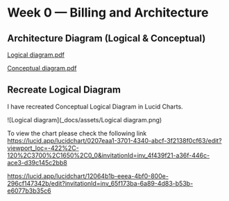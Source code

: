# Week 0 — Billing and Architecture

## Architecture Diagram (Logical & Conceptual)
[Logical diagram.pdf](https://github.com/DiptiKeshri/AWS-Bootcamp2023/files/10768323/Logical.diagram.pdf)

[Conceptual  diagram.pdf](https://github.com/DiptiKeshri/AWS-Bootcamp2023/files/10768452/Conceptual.diagram.pdf)

## Recreate Logical Diagram
I have recreated Conceptual Logical Diagram in Lucid Charts.

![Logical diagram](_docs/assets/Logical diagram.png)

To view the chart please check the following link https://lucid.app/lucidchart/0207eaa1-3701-4340-abcf-3f2138f0cf63/edit?viewport_loc=-422%2C-120%2C3700%2C1650%2C0_0&invitationId=inv_4f439f21-a36f-446c-ace3-d39c145c2bb8

https://lucid.app/lucidchart/12064b1b-eeea-4bf0-800e-296cf147342b/edit?invitationId=inv_65f173ba-6a89-4d83-b53b-e6077b3b35c6
